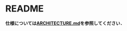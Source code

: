 # README

**仕様については[ARCHITECTURE.md](https://github.com/henken-club/ARCHITECTURE/blob/main/ARCHITECTURE.md)を参照してください．**
